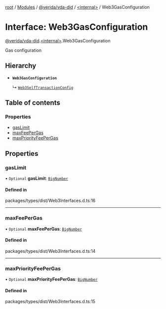 [root](../README.md) / [Modules](../modules.md) / [@verida/vda-did](../modules/verida_vda_did.md) / [<internal\>](../modules/verida_vda_did._internal_.md) / Web3GasConfiguration

# Interface: Web3GasConfiguration

[@verida/vda-did](../modules/verida_vda_did.md).[<internal\>](../modules/verida_vda_did._internal_.md).Web3GasConfiguration

Gas configuration

## Hierarchy

- **`Web3GasConfiguration`**

  ↳ [`Web3SelfTransactionConfig`](verida_vda_did._internal_.Web3SelfTransactionConfig.md)

## Table of contents

### Properties

- [gasLimit](verida_vda_did._internal_.Web3GasConfiguration.md#gaslimit)
- [maxFeePerGas](verida_vda_did._internal_.Web3GasConfiguration.md#maxfeepergas)
- [maxPriorityFeePerGas](verida_vda_did._internal_.Web3GasConfiguration.md#maxpriorityfeepergas)

## Properties

### gasLimit

• `Optional` **gasLimit**: [`BigNumber`](../classes/verida_vda_did._internal_.BigNumber.md)

#### Defined in

packages/types/dist/Web3Interfaces.d.ts:16

___

### maxFeePerGas

• `Optional` **maxFeePerGas**: [`BigNumber`](../classes/verida_vda_did._internal_.BigNumber.md)

#### Defined in

packages/types/dist/Web3Interfaces.d.ts:14

___

### maxPriorityFeePerGas

• `Optional` **maxPriorityFeePerGas**: [`BigNumber`](../classes/verida_vda_did._internal_.BigNumber.md)

#### Defined in

packages/types/dist/Web3Interfaces.d.ts:15
